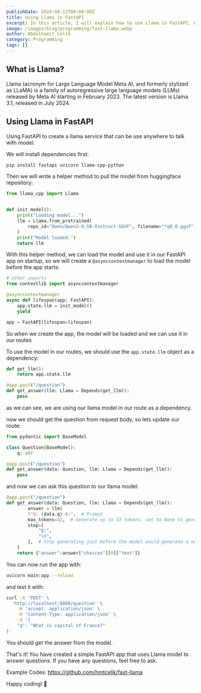 ```yaml
---
publishDate: 2024-08-12T00:00:00Z
title: Using Llama in FastAPI
excerpt: In this article, I will explain how to use Llama in FastAPI. We will create a simple API with FastAPI using Llama2 model.
image: /images/blog/programming/fast-llama.webp
author: Abdulhamit Celik
category: Programming
tags: []
---
```


## What is Llama?

Llama (acronym for Large Language Model Meta AI, and formerly stylized as LLaMA) is a family of autoregressive large language models (LLMs) released by Meta AI starting in February 2023. The latest version is Llama 3.1, released in July 2024.

## Using Llama in FastAPI

Using FastAPI to create a llama service that can be use anywhere to talk with model.

We will install dependencies first:

```bash
pip install fastapi uvicorn llama-cpp-python
```

Then we will write a helper method to pull the model from huggingface repository:

```python
from llama_cpp import Llama


def init_model():
    print("Loading model...")
    llm = Llama.from_pretrained(
        repo_id="Qwen/Qwen2-0.5B-Instruct-GGUF", filename="*q8_0.gguf", verbose=False
    )
    print("Model loaded.")
    return llm
```

With this helper method, we can load the model and use it in our FastAPI app on startup, so we will create a `@asynccontextmanager` to load the model before the app starts:

```python
# other imports
from contextlib import asynccontextmanager

@asynccontextmanager
async def lifespan(app: FastAPI):
    app.state.llm = init_model()
    yield

app = FastAPI(lifespan=lifespan)
```

So when we create the app, the model will be loaded and we can use it in our routes

To use the model in our routes, we should use the `app.state.llm` object as a dependency:

```python
def get_llm():
    return app.state.llm

@app.post("/question")
def get_answer(llm: Llama = Depends(get_llm)):
    pass
```

as we can see, we are using our llama model in our route as a dependency.

now we should get the question from request body, so lets update our route:

```python
from pydantic import BaseModel

class Question(BaseModel):
    q: str

@app.post("/question")
def get_answer(data: Question, llm: Llama = Depends(get_llm)):
    pass
```

and now we can ask this question to our llama model:

```python
@app.post("/question")
def get_answer(data: Question, llm: Llama = Depends(get_llm)):
        answer = llm(
        f"Q: {data.q} A:",  # Prompt
        max_tokens=32,  # Generate up to 32 tokens, set to None to generate up to the end of the context window
        stop=[
            "Q:",
            "\n",
        ],  # Stop generating just before the model would generate a new question
    )
    return {"answer":answer["choices"][0]["text"]}
```

You can now run the app with:

```bash
uvicorn main:app --reload
```

and test it with:

```bash
curl -X 'POST' \
  'http://localhost:8000/question' \
    -H 'accept: application/json' \
    -H 'Content-Type: application/json' \
    -d '{
    "q": "What is capital of France?"
}'
```

You should get the answer from the model.

That's it! You have created a simple FastAPI app that uses Llama model to answer questions. If you have any questions, feel free to ask.

Example Codes: https://github.com/hmtcelik/fast-llama

Happy coding! 🦙
